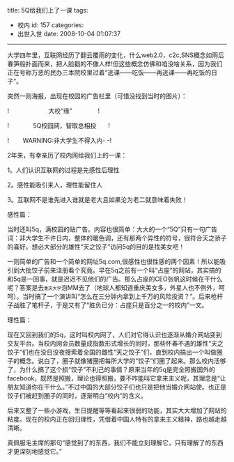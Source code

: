 title: 5Q给我们上了一课
tags:
  - 校内
id: 157
categories:
  - 出世入世
date: 2008-10-04 01:07:37
---

大学四年里，互联网经历了翻云覆雨的变化，什么web2.0，c2c,SNS概念如雨后春笋般扑面而来，把人脸戳的不像人样!但这些概念仿佛和咱没啥关系，因为我们正在号称万恶的民办三本院校里过着“逃课——吃饭——再逃课——再吃饭的日子”。<!--more-->

突然一则海报，出现在校园的广告栏里（可惜没找到当时的图片）：

!                       大校“缘”               !

!              5Q校园网，智取总相投       !

!        WARNING:非大学生不得入内- -!

2年来，有幸亲历了校内网给我们上的一课：

1。人们认识互联网的过程是先感性后理性

2。感性能吸引来人，理性能留住人

3。互联网不是谁先进入谁就是老大且如果沦为老二就意味着失败！

感性篇：

当时还叫5q，满校园的贴广告。内容也很简单：大大的一个“5Q”只有一句广告词：非大学生不许日内，整体的暖色调，还有那两个异性的符号，很符合天之骄子的喜好。想必大部分的雄性“天之饺子”访问5q的目的是找美女吧！

一则简单的广告和一个简单的网址5q.com,很感性也很性感的两个因素！所以能吸引到大批饺子前来注册看个究竟。早在5q之前有一个叫“占座”的网站，其实搞的和5q是一回事，就是迟迟不见他们的广告。那么占座的CEO张帆这时候在干什么呢？答案是去<span style="font-size: x-small">重庆大学</span>泡MM去了（地球人都知道重庆美女多，外星人也不例外，呵呵）。当时搞了一个演讲叫“怎么在三分钟内拿到上千万的风险投资？”。后来枪杆子战胜了笔杆子，于是又有了“胜负已分：占座只是百分之一的校内”一文。

理性篇：

现在又回到我们的5q，这时叫校内网了，人们对它得认识也逐渐从婚介网站变到交友平台。当校内网会员数量成指数形式增长的同时，那些怀春不遇的雄性“天之饺子”们也在没日没夜搜索着全国的雌性“天之饺子”们，直到校内搞出一个叫做圈子的概念。说白了，圈子就像猪圈把每所大学的“饺子”们圈了起来。那么校内活够了，为什么搞了这个损“饺子”不利己的事情？原来当年的5q是完全照搬国外的facebook，既然是照搬，理论也得照搬，要不咋能叫它拿来主义呢，其理念是“让朋友知道你在干什么。”不过中国的大部分饺子们也只是把他当婚介网站使。也正是饺子们被赶到圈子的同时，逐渐明白“校内”的含义。

后来又整了一些小游戏，生日提醒等等看起来很弱的功能，其实大大增加了网站的粘度。现在的校内正在回归理性，凭借着中国人特有的拿来主义精神，路也越走越清晰。

真佩服毛主席的那句“感觉到了的东西，我们不能立刻理解它，只有理解了的东西才更深刻地感觉它。”